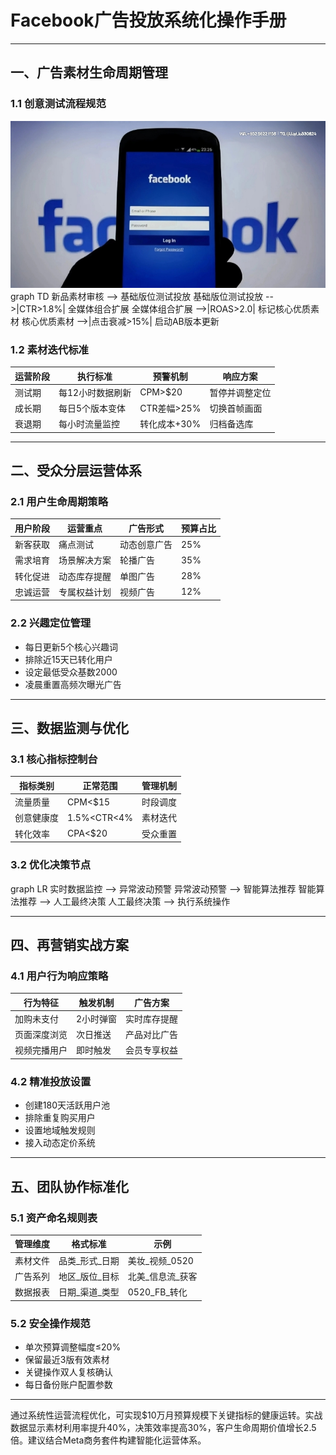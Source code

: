 
# Facebook广告投放系统化操作手册

---

## 一、广告素材生命周期管理
### 1.1 创意测试流程规范
![替代文字](f3b8619220f193b470c6e5be66852a0.jpg)
graph TD
新品素材审核 --> 基础版位测试投放
基础版位测试投放 -->|CTR>1.8%| 全媒体组合扩展
全媒体组合扩展 -->|ROAS>2.0| 标记核心优质素材
核心优质素材 -->|点击衰减>15%| 启动AB版本更新


### 1.2 素材迭代标准
| 运营阶段 | 执行标准 | 预警机制 | 响应方案 |
|----------|----------|----------|----------|
|测试期|每12小时数据刷新|CPM>$20|暂停并调整定位|
|成长期|每日5个版本变体|CTR差幅>25%|切换首帧画面|
|衰退期|每小时流量监控|转化成本+30%|归档备选库|

---

## 二、受众分层运营体系
### 2.1 用户生命周期策略
| 用户阶段 | 运营重点 | 广告形式 | 预算占比 |
|----------|----------|----------|----------|
|新客获取|痛点测试|动态创意广告|25%|
|需求培育|场景解决方案|轮播广告|35%|
|转化促进|动态库存提醒|单图广告|28%|
|忠诚运营|专属权益计划|视频广告|12%|

### 2.2 兴趣定位管理
- 每日更新5个核心兴趣词
- 排除近15天已转化用户
- 设定最低受众基数2000
- 凌晨重置高频次曝光广告

---

## 三、数据监测与优化
### 3.1 核心指标控制台
| 指标类别 | 正常范围 | 管理机制 |
|----------|----------|----------|
|流量质量|CPM<$15|时段调度|
|创意健康度|1.5%<CTR<4%|素材迭代|
|转化效率|CPA<$20|受众重置|

### 3.2 优化决策节点

graph LR
实时数据监控 --> 异常波动预警
异常波动预警 --> 智能算法推荐
智能算法推荐 --> 人工最终决策
人工最终决策 --> 执行系统操作


---

## 四、再营销实战方案
### 4.1 用户行为响应策略
| 行为特征 | 触发机制 | 广告方案 |
|----------|----------|----------|
|加购未支付|2小时弹窗|实时库存提醒|
|页面深度浏览|次日推送|产品对比广告|
|视频完播用户|即时触发|会员专享权益|

### 4.2 精准投放设置
- 创建180天活跃用户池
- 排除重复购买用户
- 设置地域触发规则
- 接入动态定价系统

---

## 五、团队协作标准化
### 5.1 资产命名规则表
| 管理维度 | 格式标准 | 示例 |
|----------|----------|------|
|素材文件|品类_形式_日期|美妆_视频_0520|
|广告系列|地区_版位_目标|北美_信息流_获客|
|数据报表|日期_渠道_类型|0520_FB_转化|

### 5.2 安全操作规范
- 单次预算调整幅度≤20%
- 保留最近3版有效素材
- 关键操作双人复核确认
- 每日备份账户配置参数

---

通过系统性运营流程优化，可实现$10万月预算规模下关键指标的健康运转。实战数据显示素材利用率提升40%，决策效率提高30%，客户生命周期价值增长2.5倍。建议结合Meta商务套件构建智能化运营体系。
